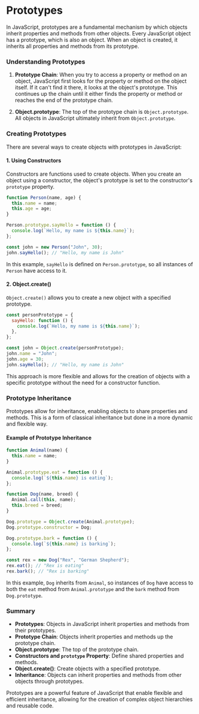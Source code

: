 # Prototypes

In JavaScript, prototypes are a fundamental mechanism by which objects inherit properties and methods from other objects. Every JavaScript object has a prototype, which is also an object. When an object is created, it inherits all properties and methods from its prototype.

### Understanding Prototypes

1. **Prototype Chain**: When you try to access a property or method on an object, JavaScript first looks for the property or method on the object itself. If it can't find it there, it looks at the object's prototype. This continues up the chain until it either finds the property or method or reaches the end of the prototype chain.

2. **Object.prototype**: The top of the prototype chain is `Object.prototype`. All objects in JavaScript ultimately inherit from `Object.prototype`.

### Creating Prototypes

There are several ways to create objects with prototypes in JavaScript:

#### 1. Using Constructors

Constructors are functions used to create objects. When you create an object using a constructor, the object's prototype is set to the constructor's `prototype` property.

```javascript
function Person(name, age) {
  this.name = name;
  this.age = age;
}

Person.prototype.sayHello = function () {
  console.log(`Hello, my name is ${this.name}`);
};

const john = new Person("John", 30);
john.sayHello(); // "Hello, my name is John"
```

In this example, `sayHello` is defined on `Person.prototype`, so all instances of `Person` have access to it.

#### 2. Object.create()

`Object.create()` allows you to create a new object with a specified prototype.

```javascript
const personPrototype = {
  sayHello: function () {
    console.log(`Hello, my name is ${this.name}`);
  },
};

const john = Object.create(personPrototype);
john.name = "John";
john.age = 30;
john.sayHello(); // "Hello, my name is John"
```

This approach is more flexible and allows for the creation of objects with a specific prototype without the need for a constructor function.

### Prototype Inheritance

Prototypes allow for inheritance, enabling objects to share properties and methods. This is a form of classical inheritance but done in a more dynamic and flexible way.

#### Example of Prototype Inheritance

```javascript
function Animal(name) {
  this.name = name;
}

Animal.prototype.eat = function () {
  console.log(`${this.name} is eating`);
};

function Dog(name, breed) {
  Animal.call(this, name);
  this.breed = breed;
}

Dog.prototype = Object.create(Animal.prototype);
Dog.prototype.constructor = Dog;

Dog.prototype.bark = function () {
  console.log(`${this.name} is barking`);
};

const rex = new Dog("Rex", "German Shepherd");
rex.eat(); // "Rex is eating"
rex.bark(); // "Rex is barking"
```

In this example, `Dog` inherits from `Animal`, so instances of `Dog` have access to both the `eat` method from `Animal.prototype` and the `bark` method from `Dog.prototype`.

### Summary

- **Prototypes**: Objects in JavaScript inherit properties and methods from their prototypes.
- **Prototype Chain**: Objects inherit properties and methods up the prototype chain.
- **Object.prototype**: The top of the prototype chain.
- **Constructors and `prototype` Property**: Define shared properties and methods.
- **Object.create()**: Create objects with a specified prototype.
- **Inheritance**: Objects can inherit properties and methods from other objects through prototypes.

Prototypes are a powerful feature of JavaScript that enable flexible and efficient inheritance, allowing for the creation of complex object hierarchies and reusable code.
